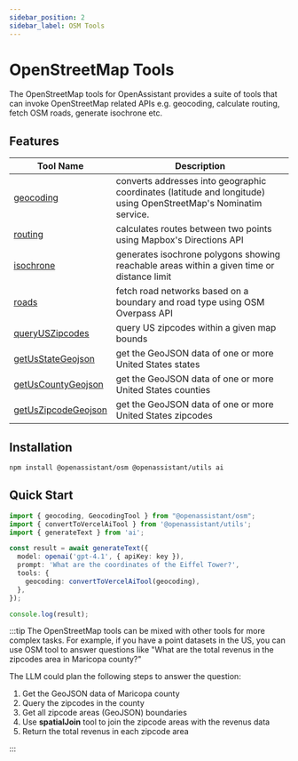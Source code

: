 ```yaml
---
sidebar_position: 2
sidebar_label: OSM Tools
---
```


# OpenStreetMap Tools

The OpenStreetMap tools for OpenAssistant provides a suite of tools that can invoke OpenStreetMap related APIs e.g. geocoding, calculate routing, fetch OSM roads, generate isochrone etc.

## Features

| Tool Name                                                     | Description                                                                                                      |
| ------------------------------------------------------------- | ---------------------------------------------------------------------------------------------------------------- |
| [geocoding](/docs/osm/variables/geocoding)                    | converts addresses into geographic coordinates (latitude and longitude) using OpenStreetMap's Nominatim service. |
| [routing](/docs/osm/variables/routing)                        | calculates routes between two points using Mapbox's Directions API                                               |
| [isochrone](/docs/osm/variables/isochrone)                    | generates isochrone polygons showing reachable areas within a given time or distance limit                       |
| [roads](/docs/osm/variables/roads)                            | fetch road networks based on a boundary and road type using OSM Overpass API                                     |
| [queryUSZipcodes](/docs/osm/variables/queryUSZipcodes)        | query US zipcodes within a given map bounds                                                                      |
| [getUsStateGeojson](/docs/osm/variables/getUsStateGeojson)    | get the GeoJSON data of one or more United States states                                                         |
| [getUsCountyGeojson](/docs/osm/variables/getUsCountyGeojson)  | get the GeoJSON data of one or more United States counties                                                       |
| [getUsZipcodeGeojson](/docs/osm/variables/getUsCountyGeojson) | get the GeoJSON data of one or more United States zipcodes                                                       |

## Installation

```bash
npm install @openassistant/osm @openassistant/utils ai
```

## Quick Start

```typescript
import { geocoding, GeocodingTool } from "@openassistant/osm";
import { convertToVercelAiTool } from '@openassistant/utils';
import { generateText } from 'ai';

const result = await generateText({
  model: openai('gpt-4.1', { apiKey: key }),
  prompt: 'What are the coordinates of the Eiffel Tower?',
  tools: {
    geocoding: convertToVercelAiTool(geocoding),
  },
});

console.log(result);
```

:::tip
The OpenStreetMap tools can be mixed with other tools for more complex tasks. For example, if you have a point datasets in the US, you can use OSM tool to answer questions like "What are the total revenus in the zipcodes area in Maricopa county?"

The LLM could plan the following steps to answer the question:

1. Get the GeoJSON data of Maricopa county
2. Query the zipcodes in the county
3. Get all zipcode areas (GeoJSON) boundaries
4. Use **spatialJoin** tool to join the zipcode areas with the revenus data
5. Return the total revenus in each zipcode area

:::

